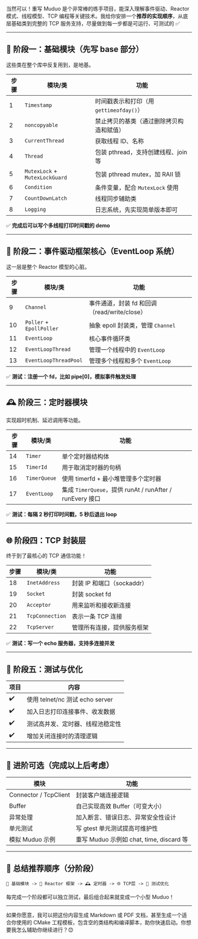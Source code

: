 当然可以！重写 Muduo 是个非常棒的练手项目，能深入理解事件驱动、Reactor 模式、线程模型、TCP 编程等关键技术。我给你安排一个**推荐的实现顺序**，从底层基础类到完整的 TCP 服务支持，尽量做到每一步都是可运行、可测试的 ✅

---

## 🧱 阶段一：基础模块（先写 base 部分）

这些类在整个库中反复用到，是地基。

| 步骤 | 模块/类 | 功能 |
|------|----------|------|
| 1 | `Timestamp` | 时间戳表示和打印（用 `gettimeofday()`） |
| 2 | `noncopyable` | 禁止拷贝的基类（通过删除拷贝构造和赋值） |
| 3 | `CurrentThread` | 获取线程 ID、名称 |
| 4 | `Thread` | 包装 pthread，支持创建线程、join 等 |
| 5 | `MutexLock` + `MutexLockGuard` | 包装 pthread mutex，加 RAII 锁 |
| 6 | `Condition` | 条件变量，配合 `MutexLock` 使用 |
| 7 | `CountDownLatch` | 线程同步辅助类 |
| 8 | `Logging` | 日志系统，先实现简单版本即可 |

✅ **完成后可以写个多线程打印时间戳的 demo**

---

## 🔁 阶段二：事件驱动框架核心（EventLoop 系统）

这一层是整个 Reactor 模型的心脏。

| 步骤 | 模块/类 | 功能 |
|------|----------|------|
| 9  | `Channel` | 事件通道，封装 fd 和回调（read/write/close） |
| 10 | `Poller` + `EpollPoller` | 抽象 epoll 封装类，管理 `Channel` |
| 11 | `EventLoop` | 核心事件循环类 |
| 12 | `EventLoopThread` | 管理一个线程中的 `EventLoop` |
| 13 | `EventLoopThreadPool` | 管理多个线程和多个 `EventLoop` |

✅ **测试：注册一个 fd，比如 pipe[0]，模拟事件触发处理** 
 
 

---

## 🕰️ 阶段三：定时器模块

实现超时机制、延迟调用等功能。

| 步骤 | 模块/类 | 功能 |
|------|----------|------|
| 14 | `Timer` | 单个定时器结构体 |
| 15 | `TimerId` | 用于取消定时器的句柄 |
| 16 | `TimerQueue` | 使用 timerfd + 最小堆管理多个定时器 |
| 17 | `EventLoop` | 集成 `TimerQueue`，提供 runAt / runAfter / runEvery 接口 |

✅ **测试：每隔 2 秒打印时间戳，5 秒后退出 loop**

---

## 🌐 阶段四：TCP 封装层

终于到了最核心的 TCP 通信功能！

| 步骤 | 模块/类 | 功能 |
|------|----------|------|
| 18 | `InetAddress` | 封装 IP 和端口（sockaddr） |
| 19 | `Socket` | 封装 socket fd |
| 20 | `Acceptor` | 用来监听和接收新连接 |
| 21 | `TcpConnection` | 表示一条 TCP 连接 |
| 22 | `TcpServer` | 管理所有连接，提供服务框架 |

✅ **测试：写一个 echo 服务器，支持多连接并发**

---

## 🧪 阶段五：测试与优化

| 项目 | 内容 |
|------|------|
| ✔️ | 使用 telnet/nc 测试 echo server |
| ✔️ | 加入日志打印连接事件、收发数据 |
| ✔️ | 测试高并发、定时器、线程池稳定性 |
| ✔️ | 增加关闭连接时的清理逻辑 |

---

## 🚀 进阶可选（完成以上后考虑）

| 模块 | 功能 |
|------|------|
| Connector / TcpClient | 封装客户端连接逻辑 |
| Buffer | 自己实现高效 Buffer（可变大小） |
| 异常处理 | 加入断言、错误日志、异常安全性设计 |
| 单元测试 | 写 gtest 单元测试提高可维护性 |
| 模拟 Muduo 示例 | 重写 Muduo 示例如 chat, time, discard 等 |

---

## 🧭 总结推荐顺序（分阶段）

```
🧱 基础模块 -> 🔁 Reactor 框架 -> 🕰️ 定时器 -> 🌐 TCP层 -> 🧪 测试优化
```

每完成一个阶段都可以独立测试，最后组合起来就变成一个小型 Muduo！

---

如果你愿意，我可以把这份内容生成 Markdown 或 PDF 文档，甚至生成一个适合你使用的 CMake 工程模板，包含空的类结构和编译脚本，助你快速启动。你想要我怎么辅助你继续进行？😊